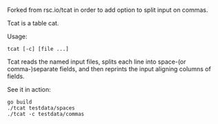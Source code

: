 Forked from rsc.io/tcat in order to add option to split input on commas.

Tcat is a table cat.

Usage:

    tcat [-c] [file ...]

Tcat reads the named input files, splits each line into space-(or
comma-)separate fields, and then reprints the input aligning columns of
fields.

See it in action:

    go build
    ./tcat testdata/spaces
    ./tcat -c testdata/commas
